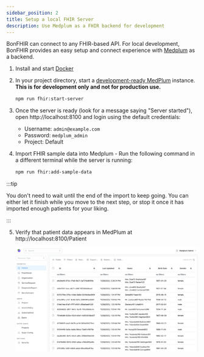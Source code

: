```yaml
---
sidebar_position: 2
title: Setup a local FHIR Server
description: Use Medplum as a FHIR backend for development
---
```


BonFHIR can connect to any FHIR-based API. For local development, BonFHIR provides an easy setup and connect experience with [Medplum](https://www.medplum.com/) as a backend.

1. Install and start [Docker](https://docs.docker.com/desktop/)
2. In your project directory, start a [development-ready MedPlum](https://github.com/bonfhir/medplum-devbox) instance. **This is for development only and not for production use.**

   ```bash npm2yarn
   npm run fhir:start-server
   ```

3. Once the server is ready (look for a message saying "Server started"), open http://localhost:8100 and login using the default credentials:

   - Username: `admin@example.com`
   - Password: `medplum_admin`
   - Project: Default

4. Import FHIR sample data into Medplum - Run the following command in a different terminal while the server is running:

   ```bash npm2yarn
   npm run fhir:add-sample-data
   ```

:::tip

You don't need to wait until the end of the import to keep going.
You can either let it finish while you move to the next step, or stop it once it has imported enough patients
for your liking.

:::

5. Verify that patient data appears in MedPlum at http://localhost:8100/Patient

   ![Medplum](../../static/img/docs/medplum.png)
